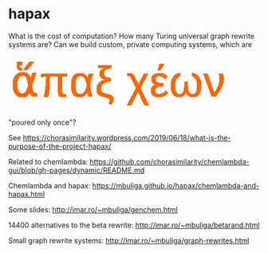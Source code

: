 # hapax


What is the cost of computation? How many Turing universal graph rewrite systems are? Can we build custom, private computing systems, which are 

![hapax cheon](apaxcheon.png)

"poured only once"?

See https://chorasimilarity.wordpress.com/2019/06/18/what-is-the-purpose-of-the-project-hapax/ 

Related to chemlambda: https://github.com/chorasimilarity/chemlambda-gui/blob/gh-pages/dynamic/README.md

Chemlambda and hapax: https://mbuliga.github.io/hapax/chemlambda-and-hapax.html

Some slides: http://imar.ro/~mbuliga/genchem.html

14400 alternatives to the beta rewrite: http://imar.ro/~mbuliga/betarand.html 

Small graph rewrite systems: http://imar.ro/~mbuliga/graph-rewrites.html

